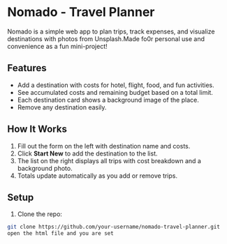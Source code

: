 # Nomado - Travel Planner

Nomado is a simple web app to plan trips, track expenses, and visualize destinations with photos from Unsplash.Made fo0r personal use and convenience as a fun mini-project!

## Features

- Add a destination with costs for hotel, flight, food, and fun activities.
- See accumulated costs and remaining budget based on a total limit.
- Each destination card shows a background image of the place.
- Remove any destination easily.

## How It Works

1. Fill out the form on the left with destination name and costs.
2. Click **Start New** to add the destination to the list.
3. The list on the right displays all trips with cost breakdown and a background photo.
4. Totals update automatically as you add or remove trips.

## Setup

1. Clone the repo:

```bash
git clone https://github.com/your-username/nomado-travel-planner.git
open the html file and you are set

 
